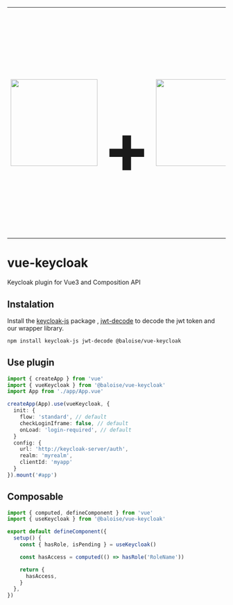<table align="center" cellspacing="0" cellpadding="0" style="border: none;">
<tr style="border: none;">
  <td style="border: none;">
    <img width="200px" src="https://vuejs.org/images/logo.png" />
  </td>
  <td style="border: none;">
    <h1 style="font-size: 10em">+</h1>
  </td>
  <td style="border: none;">
    <img width="200px" src="https://www.keycloak.org/resources/images/keycloak_logo_480x108.png" />
  </td>
</tr>
</table>

# vue-keycloak

Keycloak plugin for Vue3 and Composition API

## Instalation

Install the [keycloak-js](https://www.keycloak.org/docs/latest/securing_apps/#_javascript_adapter) package , [jwt-decode](https://www.npmjs.com/package/jwt-decode) to decode the jwt token and our wrapper library.

```bash
npm install keycloak-js jwt-decode @baloise/vue-keycloak
```

## Use plugin

```typescript
import { createApp } from 'vue'
import { vueKeycloak } from '@baloise/vue-keycloak'
import App from './app/App.vue'

createApp(App).use(vueKeycloak, {
  init: {
    flow: 'standard', // default
    checkLoginIframe: false, // default
    onLoad: 'login-required', // default
  }
  config: {
    url: 'http://keycloak-server/auth',
    realm: 'myrealm',
    clientId: 'myapp'
  }
}).mount('#app')
```

## Composable

```typescript
import { computed, defineComponent } from 'vue'
import { useKeycloak } from '@baloise/vue-keycloak'

export default defineComponent({
  setup() {
    const { hasRole, isPending } = useKeycloak()

    const hasAccess = computed(() => hasRole('RoleName'))

    return {
      hasAccess,
    }
  },
})
```
